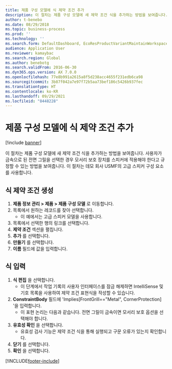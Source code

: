 ```yaml
---
title: 제품 구성 모델에 식 제약 조건 추가
description: 이 절차는 제품 구성 모델에 새 제약 조건 식을 추가하는 방법을 보여줍니다.
author: t-benebo
ms.date: 08/29/2018
ms.topic: business-process
ms.prod: ''
ms.technology: ''
ms.search.form: DefaultDashboard, EcoResProductVariantMaintainWorkspace, PCProductConfigurationModelListPage, PCProductConfigurationModelDetails, SysClientPolymorphicCreateSelector, PCConstraintEditor, PCRuntimeConfiguratorValidate
audience: Application User
ms.reviewer: kamaybac
ms.search.region: Global
ms.author: benebotg
ms.search.validFrom: 2016-06-30
ms.dyn365.ops.version: AX 7.0.0
ms.openlocfilehash: 77e8b991a2615a8f5d238acc4655f231edb6ca98
ms.sourcegitcommit: 3b87f042a7e97f72b5aa73bef186c5426b937fec
ms.translationtype: HT
ms.contentlocale: ko-KR
ms.lasthandoff: 09/29/2021
ms.locfileid: "8448228"
---
```

# <a name="add-an-expression-constraint-to-a-product-configuration-model"></a>제품 구성 모델에 식 제약 조건 추가

[!include [banner](../../includes/banner.md)]

이 절차는 제품 구성 모델에 새 제약 조건 식을 추가하는 방법을 보여줍니다. 사용자가 금속으로 된 전면 그릴을 선택한 경우 모서리 보호 장치를 스피커에 적용해야 한다고 규정할 수 있는 방법을 보여줍니다. 이 절차는 데모 회사 USMF의 고급 스피커 구성 요소를 사용합니다.

## <a name="create-an-expression-constraint"></a>식 제약 조건 생성

1. **제품 정보 관리 \> 제품 \> 제품 구성 모델** 로 이동합니다.
3. 목록에서 원하는 레코드를 찾아 선택합니다.
    * 이 예에서는 고급 스피커 모델을 사용합니다.  
4. 목록에서 선택한 행의 링크를 선택합니다.
5. **제약 조건** 섹션을 펼칩니다.
6. **추가** 를 선택합니다.
7. **만들기** 를 선택합니다.
8. **이름** 필드에 값을 입력합니다.

## <a name="enter-expression"></a>식 입력

1. **식 편집** 을 선택합니다.
    * 이 단계에서 작업 기록의 사용자 인터페이스를 잠금 해제하면 IntelliSense 및 기호 목록을 사용하여 제약 조건 표현식을 작성할 수 있습니다.  
2. **ConstraintBody** 필드에 'Implies[FrontGrill=="Metal", CornerProtection] '을 입력합니다.
    * 이 표현 논리는 다음과 같습니다. 전면 그릴이 금속이면 모서리 보호 옵션을 선택해야 합니다.  
3. **유효성 확인** 을 선택합니다.
    * 유효성 검사 기능은 제약 조건 식을 통해 실행되고 구문 오류가 있는지 확인합니다.  
4. **닫기** 를 선택합니다.
5. **확인** 을 선택합니다.



[!INCLUDE[footer-include](../../../includes/footer-banner.md)]